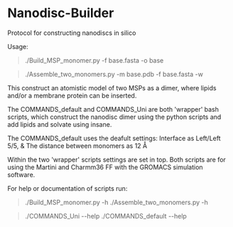 # Nanodisc-Builder
Protocol for constructing nanodiscs in silico

Usage:

> ./Build_MSP_monomer.py -f base.fasta -o base

> ./Assemble_two_monomers.py -m base.pdb -f base.fasta -w 

This construct an atomistic model of two MSPs as a dimer, where lipids and/or a membrane protein can be inserted.

The COMMANDS_default and COMMANDS_Uni are both 'wrapper' bash scripts, which construct the nanodisc dimer using the python scripts and add lipids and solvate using insane. 

The COMMANDS_default uses the deafult settings:
Interface as Left/Left 5/5, &
The distance between monomers as 12 Å

Within the two 'wrapper' scripts settings are set in top. 
Both scripts are for using the Martini and Charmm36 FF with the GROMACS simulation software. 

For help or documentation of scripts run:

> ./Build_MSP_monomer.py -h
> ./Assemble_two_monomers.py -h

> ./COMMANDS_Uni --help
> ./COMMANDS_default --help
